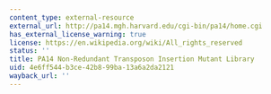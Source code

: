 ```yaml
---
content_type: external-resource
external_url: http://pa14.mgh.harvard.edu/cgi-bin/pa14/home.cgi
has_external_license_warning: true
license: https://en.wikipedia.org/wiki/All_rights_reserved
status: ''
title: PA14 Non-Redundant Transposon Insertion Mutant Library
uid: 4e6ff544-b3ce-42b8-99ba-13a6a2da2121
wayback_url: ''
---
```

